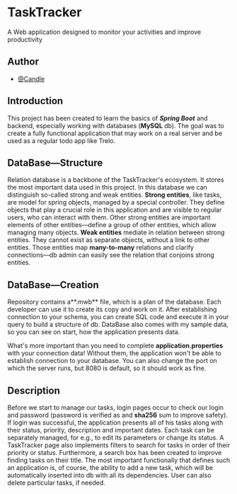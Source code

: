 
# TaskTracker

A Web application designed to monitor your activities and improve productivity




## Author

- [@Candle](https://github.com/PawelSwieca)


## Introduction

This project has been created to learn the basics of ***Spring Boot*** and backend, especially working with databases (**MySQL** db). The goal was to create a fully functional application that may work on a real server and be used as a regular todo app like Trelo.

##  DataBase—Structure

Relation database is a backbone of the TaskTracker's ecosystem. It stores the most important data used in this project. In this database we can distinguish so-called strong and weak entities.
**Strong entities**, like tasks, are model for spring objects, managed by a special controller. They define objects that play a crucial role in this application and are visible to regular users, who can interact with them.
Other strong entities are important elements of other entities—define a group of other entities, which allow managing many objects.
**Weak entities** mediate in relation between strong entities. They cannot exist as separate objects, without a link to other entities.
Those entities map **many-to-many** relations and clarify connections—db admin can easily see the relation that conjoins strong entities.

## DataBase—Creation

Repository contains a**.mwb** file, which is a plan of the database. Each developer can use it to create its copy and work on it.
After establishing connection to your schema, you can create SQL code and execute it in your query to build a structure of db.
DataBase also comes with my sample data, so you can see on start, how the application presents data.

What's more important than you need to complete **application.properties** with your connection data! Without them, the application won't be able to establish connection to your database.
You can also change the port on which the server runs, but 8080 is default, so it should work as fine.


## Description

Before we start to manage our tasks, login pages occur to check our login and password (password is verified as and **sha256** sum to improve safety). If login was successful, the application presents all of his tasks along with their status, priority, description and important dates. Each task can be separately managed, for e.g., to edit its parameters or change its status.
A TaskTracker page also implements filters to search for tasks in order of their priority or status. Furthermore, a search box has been created to improve finding tasks on their title.
The most important functionally that defines such an application is, of course, the ability to add a new task, which will be automatically inserted into db with all its dependencies. User can also delete particular tasks, if needed.